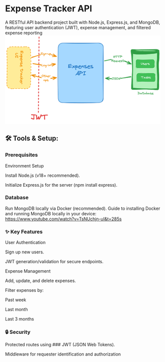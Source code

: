 # Expense Tracker API
A RESTful API backend project built with Node.js, Express.js, and MongoDB, featuring user authentication (JWT), expense management, and filtered expense reporting
 ![](images/expense-tracker-api.png)
 ## 🛠️ Tools & Setup:
### Prerequisites
Environment Setup

Install Node.js (v18+ recommended).

Initialize Express.js for the server (npm install express).

### Database
Run MongoDB locally via Docker (recommended).
Guide to installing Docker and running MongoDB locally in your device: https://www.youtube.com/watch?v=TsNUchjn-uI&t=285s

### ✨ Key Features
User Authentication

Sign up new users.

JWT generation/validation for secure endpoints.

Expense Management

Add, update, and delete expenses.

Filter expenses by:

Past week

Last month

Last 3 months

### 🔒 Security
Protected routes using ### JWT (JSON Web Tokens).

Middleware for requester identification and authorization
